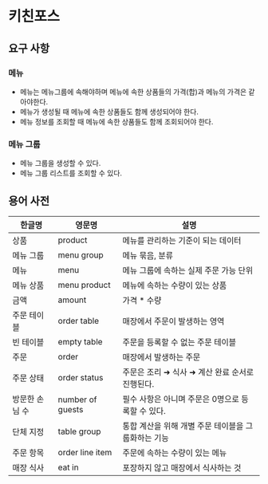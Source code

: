 # 키친포스

## 요구 사항  
### 메뉴  
- 메뉴는 메뉴그룹에 속해야하며 메뉴에 속한 상품들의 가격(합)과 메뉴의 가격은 같아야한다.  
- 메뉴가 생성될 때 메뉴에 속한 상품들도 함께 생성되어야 한다.
- 메뉴 정보를 조회할 때 메뉴에 속한 상품들도 함께 조회되어야 한다.

### 메뉴 그룹
 - 메뉴 그룹을 생성할 수 있다.
 - 메뉴 그룹 리스트를 조회할 수 있다.

## 용어 사전

| 한글명 | 영문명 | 설명 |
| --- | --- | --- |
| 상품 | product | 메뉴를 관리하는 기준이 되는 데이터 |
| 메뉴 그룹 | menu group | 메뉴 묶음, 분류 |
| 메뉴 | menu | 메뉴 그룹에 속하는 실제 주문 가능 단위 |
| 메뉴 상품 | menu product | 메뉴에 속하는 수량이 있는 상품 |
| 금액 | amount | 가격 * 수량 |
| 주문 테이블 | order table | 매장에서 주문이 발생하는 영역 |
| 빈 테이블 | empty table | 주문을 등록할 수 없는 주문 테이블 |
| 주문 | order | 매장에서 발생하는 주문 |
| 주문 상태 | order status | 주문은 조리 ➜ 식사 ➜ 계산 완료 순서로 진행된다. |
| 방문한 손님 수 | number of guests | 필수 사항은 아니며 주문은 0명으로 등록할 수 있다. |
| 단체 지정 | table group | 통합 계산을 위해 개별 주문 테이블을 그룹화하는 기능 |
| 주문 항목 | order line item | 주문에 속하는 수량이 있는 메뉴 |
| 매장 식사 | eat in | 포장하지 않고 매장에서 식사하는 것 |
